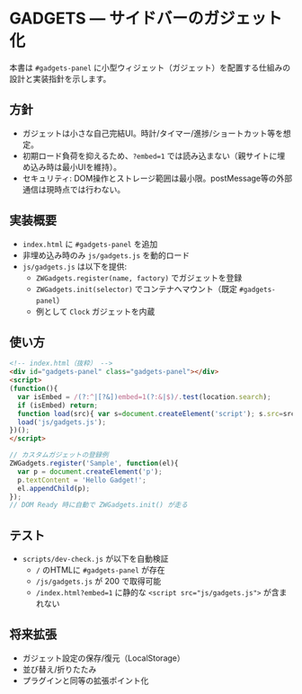 # GADGETS — サイドバーのガジェット化

本書は `#gadgets-panel` に小型ウィジェット（ガジェット）を配置する仕組みの設計と実装指針を示します。

## 方針
- ガジェットは小さな自己完結UI。時計/タイマー/進捗/ショートカット等を想定。
- 初期ロード負荷を抑えるため、`?embed=1` では読み込まない（親サイトに埋め込み時は最小UIを維持）。
- セキュリティ: DOM操作とストレージ範囲は最小限。postMessage等の外部通信は現時点では行わない。

## 実装概要
- `index.html` に `#gadgets-panel` を追加
- 非埋め込み時のみ `js/gadgets.js` を動的ロード
- `js/gadgets.js` は以下を提供:
  - `ZWGadgets.register(name, factory)` でガジェットを登録
  - `ZWGadgets.init(selector)` でコンテナへマウント（既定 `#gadgets-panel`）
  - 例として `Clock` ガジェットを内蔵

## 使い方
```html
<!-- index.html（抜粋） -->
<div id="gadgets-panel" class="gadgets-panel"></div>
<script>
(function(){
  var isEmbed = /(?:^|[?&])embed=1(?:&|$)/.test(location.search);
  if (isEmbed) return;
  function load(src){ var s=document.createElement('script'); s.src=src; s.defer=true; document.body.appendChild(s); }
  load('js/gadgets.js');
})();
</script>
```

```js
// カスタムガジェットの登録例
ZWGadgets.register('Sample', function(el){
  var p = document.createElement('p');
  p.textContent = 'Hello Gadget!';
  el.appendChild(p);
});
// DOM Ready 時に自動で ZWGadgets.init() が走る
```

## テスト
- `scripts/dev-check.js` が以下を自動検証
  - `/` のHTMLに `#gadgets-panel` が存在
  - `/js/gadgets.js` が 200 で取得可能
  - `/index.html?embed=1` に静的な `<script src="js/gadgets.js">` が含まれない

## 将来拡張
- ガジェット設定の保存/復元（LocalStorage）
- 並び替え/折りたたみ
- プラグインと同等の拡張ポイント化
